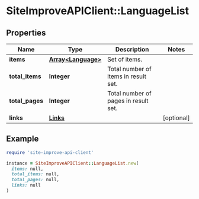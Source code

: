 # SiteImproveAPIClient::LanguageList

## Properties

| Name | Type | Description | Notes |
| ---- | ---- | ----------- | ----- |
| **items** | [**Array&lt;Language&gt;**](Language.md) | Set of items. |  |
| **total_items** | **Integer** | Total number of items in result set. |  |
| **total_pages** | **Integer** | Total number of pages in result set. |  |
| **links** | [**Links**](Links.md) |  | [optional] |

## Example

```ruby
require 'site-improve-api-client'

instance = SiteImproveAPIClient::LanguageList.new(
  items: null,
  total_items: null,
  total_pages: null,
  links: null
)
```

